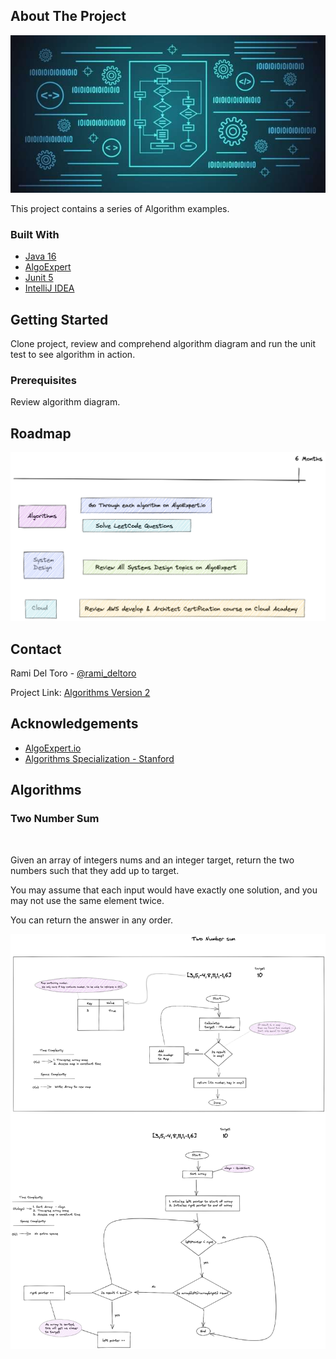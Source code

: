<!-- ABOUT THE PROJECT -->
## About The Project

![Algorithms Logo](images/algorithms.jpg)

This project contains a series of Algorithm examples.

### Built With

* [Java 16](https://www.oracle.com/java/technologies/javase-jdk16-downloads.html)
* [AlgoExpert](https://www.algoexpert.io/product)
* [Junit 5](https://junit.org/junit5/)
* [IntelliJ IDEA](https://www.jetbrains.com/idea/)



<!-- GETTING STARTED -->
## Getting Started

Clone project, review and comprehend algorithm diagram and run the unit test to see algorithm in action.

### Prerequisites

Review algorithm diagram.

<!-- ROADMAP -->
## Roadmap

![Road Map](images/RoadMap.png)


## Contact

Rami Del Toro - [@rami_deltoro](https://twitter.com/rami_deltoro)

Project Link: [Algorithms Version 2](https://github.com/rami-deltoro/algorithms-v2)



## Acknowledgements

* [AlgoExpert.io](https://www.algoexpert.io)
* [Algorithms Specialization - Stanford](https://www.coursera.org/specializations/algorithms)

## Algorithms

### Two Number Sum
<br>

Given an array of integers nums and an integer target, return the two numbers such that they add up to target.

You may assume that each input would have exactly one solution, and you may not use the same element twice.

You can return the answer in any order.

![TwoNumberSum](images/TwoNumberSum.png)
